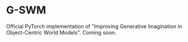 # G-SWM
Official PyTorch implementation of "Improving Generative Imagination in Object-Centric World Models". Coming soon.
